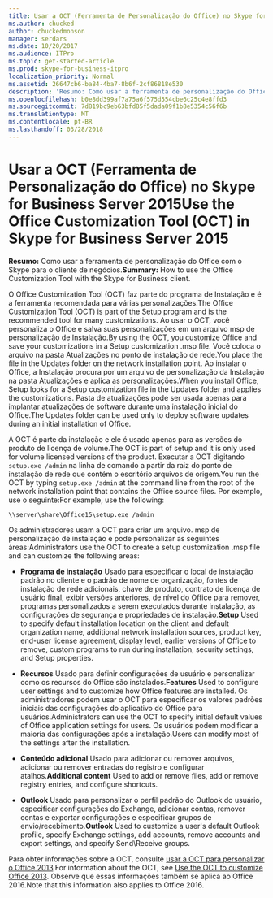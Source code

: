 ```yaml
---
title: Usar a OCT (Ferramenta de Personalização do Office) no Skype for Business Server 2015
ms.author: chucked
author: chuckedmonson
manager: serdars
ms.date: 10/20/2017
ms.audience: ITPro
ms.topic: get-started-article
ms.prod: skype-for-business-itpro
localization_priority: Normal
ms.assetid: 26647cb6-ba84-4ba7-8b6f-2cf86818e530
description: 'Resumo: Como usar a ferramenta de personalização do Office com o Skype para o cliente de negócios.'
ms.openlocfilehash: b0e8dd399af7a75a6f575d554cbe6c25c4e8ffd3
ms.sourcegitcommit: 7d819bc9eb63bfd85f5dada09f1b8e5354c56f6b
ms.translationtype: MT
ms.contentlocale: pt-BR
ms.lasthandoff: 03/28/2018
---
```

# <a name="use-the-office-customization-tool-oct-in-skype-for-business-server-2015"></a><span data-ttu-id="a21ed-103">Usar a OCT (Ferramenta de Personalização do Office) no Skype for Business Server 2015</span><span class="sxs-lookup"><span data-stu-id="a21ed-103">Use the Office Customization Tool (OCT) in Skype for Business Server 2015</span></span>
 
<span data-ttu-id="a21ed-104">**Resumo:** Como usar a ferramenta de personalização do Office com o Skype para o cliente de negócios.</span><span class="sxs-lookup"><span data-stu-id="a21ed-104">**Summary:** How to use the Office Customization Tool with the Skype for Business client.</span></span>
  
<span data-ttu-id="a21ed-105">O Office Customization Tool (OCT) faz parte do programa de Instalação e é a ferramenta recomendada para várias personalizações.</span><span class="sxs-lookup"><span data-stu-id="a21ed-105">The Office Customization Tool (OCT) is part of the Setup program and is the recommended tool for many customizations.</span></span> <span data-ttu-id="a21ed-106">Ao usar o OCT, você personaliza o Office e salva suas personalizações em um arquivo msp de personalização de Instalação.</span><span class="sxs-lookup"><span data-stu-id="a21ed-106">By using the OCT, you customize Office and save your customizations in a Setup customization .msp file.</span></span> <span data-ttu-id="a21ed-107">Você coloca o arquivo na pasta Atualizações no ponto de instalação de rede.</span><span class="sxs-lookup"><span data-stu-id="a21ed-107">You place the file in the Updates folder on the network installation point.</span></span> <span data-ttu-id="a21ed-108">Ao instalar o Office, a Instalação procura por um arquivo de personalização da Instalação na pasta Atualizações e aplica as personalizações.</span><span class="sxs-lookup"><span data-stu-id="a21ed-108">When you install Office, Setup looks for a Setup customization file in the Updates folder and applies the customizations.</span></span> <span data-ttu-id="a21ed-109">Pasta de atualizações pode ser usada apenas para implantar atualizações de software durante uma instalação inicial do Office.</span><span class="sxs-lookup"><span data-stu-id="a21ed-109">The Updates folder can be used only to deploy software updates during an initial installation of Office.</span></span>
  
<span data-ttu-id="a21ed-110">A OCT é parte da instalação e ele é usado apenas para as versões do produto de licença de volume.</span><span class="sxs-lookup"><span data-stu-id="a21ed-110">The OCT is part of setup and it is only used for volume licensed versions of the product.</span></span> <span data-ttu-id="a21ed-111">Executar a OCT digitando `setup.exe /admin` na linha de comando a partir da raiz do ponto de instalação de rede que contém o escritório arquivos de origem.</span><span class="sxs-lookup"><span data-stu-id="a21ed-111">You run the OCT by typing  `setup.exe /admin` at the command line from the root of the network installation point that contains the Office source files.</span></span> <span data-ttu-id="a21ed-112">Por exemplo, use o seguinte:</span><span class="sxs-lookup"><span data-stu-id="a21ed-112">For example, use the following:</span></span>
  
 `\\server\share\Office15\setup.exe /admin`
  
<span data-ttu-id="a21ed-113">Os administradores usam a OCT para criar um arquivo. msp de personalização de instalação e pode personalizar as seguintes áreas:</span><span class="sxs-lookup"><span data-stu-id="a21ed-113">Administrators use the OCT to create a setup customization .msp file and can customize the following areas:</span></span>
  
- <span data-ttu-id="a21ed-114">**Programa de instalação** Usado para especificar o local de instalação padrão no cliente e o padrão de nome de organização, fontes de instalação de rede adicionais, chave de produto, contrato de licença de usuário final, exibir versões anteriores, de nível do Office para remover, programas personalizados a serem executados durante instalação, as configurações de segurança e propriedades de instalação.</span><span class="sxs-lookup"><span data-stu-id="a21ed-114">**Setup** Used to specify default installation location on the client and default organization name, additional network installation sources, product key, end-user license agreement, display level, earlier versions of Office to remove, custom programs to run during installation, security settings, and Setup properties.</span></span>
    
- <span data-ttu-id="a21ed-115">**Recursos** Usado para definir configurações de usuário e personalizar como os recursos do Office são instalados.</span><span class="sxs-lookup"><span data-stu-id="a21ed-115">**Features** Used to configure user settings and to customize how Office features are installed.</span></span> <span data-ttu-id="a21ed-116">Os administradores podem usar o OCT para especificar os valores padrões iniciais das configurações do aplicativo do Office para usuários.</span><span class="sxs-lookup"><span data-stu-id="a21ed-116">Administrators can use the OCT to specify initial default values of Office application settings for users.</span></span> <span data-ttu-id="a21ed-117">Os usuários podem modificar a maioria das configurações após a instalação.</span><span class="sxs-lookup"><span data-stu-id="a21ed-117">Users can modify most of the settings after the installation.</span></span>
    
- <span data-ttu-id="a21ed-118">**Conteúdo adicional** Usado para adicionar ou remover arquivos, adicionar ou remover entradas do registro e configurar atalhos.</span><span class="sxs-lookup"><span data-stu-id="a21ed-118">**Additional content** Used to add or remove files, add or remove registry entries, and configure shortcuts.</span></span>
    
- <span data-ttu-id="a21ed-119">**Outlook** Usado para personalizar o perfil padrão do Outlook do usuário, especificar configurações do Exchange, adicionar contas, remover contas e exportar configurações e especificar grupos de envio/recebimento.</span><span class="sxs-lookup"><span data-stu-id="a21ed-119">**Outlook** Used to customize a user's default Outlook profile, specify Exchange settings, add accounts, remove accounts and export settings, and specify Send\Receive groups.</span></span>
    
<span data-ttu-id="a21ed-120">Para obter informações sobre a OCT, consulte [usar a OCT para personalizar o Office 2013](https://technet.microsoft.com/library/cc179132.aspx).</span><span class="sxs-lookup"><span data-stu-id="a21ed-120">For information about the OCT, see [Use the OCT to customize Office 2013](https://technet.microsoft.com/library/cc179132.aspx).</span></span> <span data-ttu-id="a21ed-121">Observe que essas informações também se aplica ao Office 2016.</span><span class="sxs-lookup"><span data-stu-id="a21ed-121">Note that this information also applies to Office 2016.</span></span>
  

